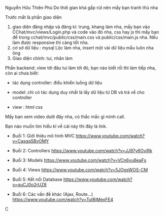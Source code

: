 Nguyễn Hữu Thiên Phú 
Do thời gian khá gấp rút nên mấy bạn tranh thủ nha

Trước mắt là phần giao diện
1. giao diện đăng nhập và đăng kí: trung, khang làm nha, mấy bạn vào CChat/mvc/views/Login.php và code vào đó nha, css hay js thì mấy
bạn để trong cchat/mvc/public/css/main.css  và public/css/main.js nha. Nếu làm được responsive thì càng tốt nha.
2. cơ sở dữ liệu : mysql Lộc làm nha, insert một vài dữ liệu mẫu luôn nha ông
3. Giao diện chính: tui, nhân làm

Phần backend: view tới đâu tui làm tới đó, bạn nào biết rồi thì làm  tiếp nha, còn ai chưa biết:

- tác dụng controller: điều khiển luồng dữ liệu

- model: chỉ có tác dụng duy nhất là lấy dữ liệu từ DB và trả về cho controller

- view : html css


Mấy bạn xem video dưới đây nha, có thắc mắc gì mình call.  

Bạn nào muốn tìm hiểu kĩ về cái này thì đây là link.
* Buổi 1: Giới thiệu mô hình MVC
https://www.youtube.com/watch?v=CasgqSBvOMY

* Buổi 2: Controllers
https://www.youtube.com/watch?v=JJ97y6OviRk

* Buổi 3: Models
https://www.youtube.com/watch?v=VCn6yu6eaFs

* Buổi 4: Views
https://www.youtube.com/watch?v=5JOgsWOS-CM

* Buổi 5: Kết nối Database
https://www.youtube.com/watch?v=guCJ0o2rUZ8

* Buổi 6: Các vấn đề khác (Ajax, Route...)
https://www.youtube.com/watch?v=TutBjMexFE4

C